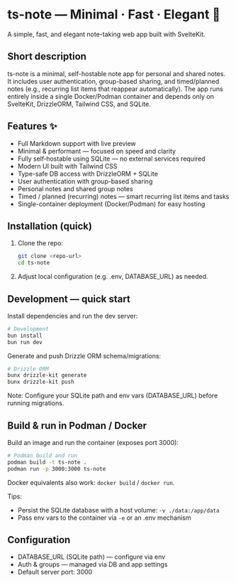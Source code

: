 # ts-note — Minimal · Fast · Elegant 📝

A simple, fast, and elegant note-taking web app built with SvelteKit.

## Short description
ts-note is a minimal, self-hostable note app for personal and shared notes. It
includes user authentication, group-based sharing, and timed/planned notes
(e.g., recurring list items that reappear automatically). The app runs entirely
inside a single Docker/Podman container and depends only on SvelteKit,
DrizzleORM, Tailwind CSS, and SQLite.

## Features ✨
- Full Markdown support with live preview
- Minimal & performant — focused on speed and clarity
- Fully self‑hostable using SQLite — no external services required
- Modern UI built with Tailwind CSS
- Type-safe DB access with DrizzleORM + SQLite
- User authentication with group-based sharing
- Personal notes and shared group notes
- Timed / planned (recurring) notes — smart recurring list items and tasks
- Single-container deployment (Docker/Podman) for easy hosting

## Installation (quick)
1. Clone the repo:
   ```bash
   git clone <repo-url>
   cd ts-note
   ```
2. Adjust local configuration (e.g. .env, DATABASE_URL) as needed.

## Development — quick start
Install dependencies and run the dev server:
```bash
# Development
bun install
bun run dev
```

Generate and push Drizzle ORM schema/migrations:
```bash
# Drizzle ORM
bunx drizzle-kit generate
bunx drizzle-kit push
```

Note: Configure your SQLite path and env vars (DATABASE_URL) before running migrations.

## Build & run in Podman / Docker
Build an image and run the container (exposes port 3000):
```bash
# Podman build and run
podman build -t ts-note .
podman run -p 3000:3000 ts-note
```
Docker equivalents also work: `docker build` / `docker run`.

Tips:
- Persist the SQLite database with a host volume: `-v ./data:/app/data`
- Pass env vars to the container via `-e` or an .env mechanism

## Configuration
- DATABASE_URL (SQLite path) — configure via env
- Auth & groups — managed via DB and app settings
- Default server port: 3000